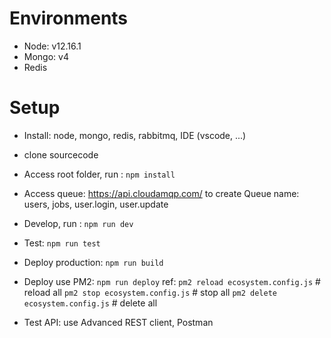 # Environments
- Node: v12.16.1
- Mongo: v4
- Redis

# Setup
- Install: node, mongo, redis, rabbitmq, IDE (vscode, ...)
- clone sourcecode
- Access root folder, run : `npm install`
- Access queue: https://api.cloudamqp.com/ 
    to create Queue name: users, jobs, user.login, user.update

- Develop, run : `npm run dev`
- Test: `npm run test`
- Deploy production: `npm run build`
- Deploy use PM2: `npm run deploy`
    ref:    `pm2 reload ecosystem.config.js` # reload all
            `pm2 stop ecosystem.config.js`   # stop all
            `pm2 delete ecosystem.config.js` # delete all
- Test API: use Advanced REST client, Postman